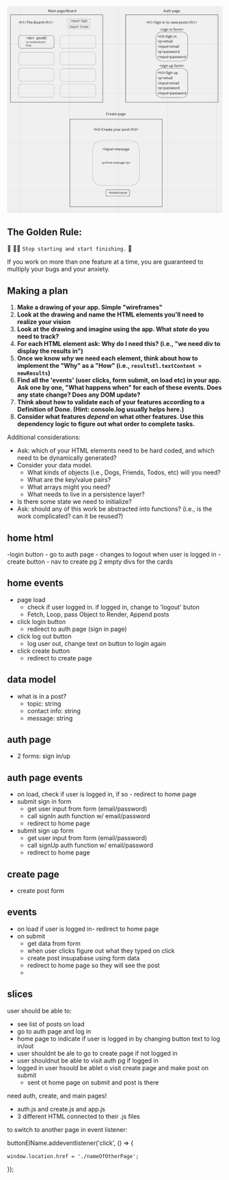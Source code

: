 ![wireframe for bulletin-board](./assets/wireframe.png)

## The Golden Rule:

🦸 🦸‍♂️ `Stop starting and start finishing.` 🏁

If you work on more than one feature at a time, you are guaranteed to multiply your bugs and your anxiety.

## Making a plan

1. **Make a drawing of your app. Simple "wireframes"**
1. **Look at the drawing and name the HTML elements you'll need to realize your vision**
1. **Look at the drawing and imagine using the app. What _state_ do you need to track?**
1. **For each HTML element ask: Why do I need this? (i.e., "we need div to display the results in")**
1. **Once we know _why_ we need each element, think about how to implement the "Why" as a "How" (i.e., `resultsEl.textContent = newResults`)**
1. **Find all the 'events' (user clicks, form submit, on load etc) in your app. Ask one by one, "What happens when" for each of these events. Does any state change? Does any DOM update?**
1. **Think about how to validate each of your features according to a Definition of Done. (Hint: console.log usually helps here.)**
1. **Consider what features _depend_ on what other features. Use this dependency logic to figure out what order to complete tasks.**

Additional considerations:

-   Ask: which of your HTML elements need to be hard coded, and which need to be dynamically generated?
-   Consider your data model.
    -   What kinds of objects (i.e., Dogs, Friends, Todos, etc) will you need?
    -   What are the key/value pairs?
    -   What arrays might you need?
    -   What needs to live in a persistence layer?
-   Is there some state we need to initialize?
-   Ask: should any of this work be abstracted into functions? (i.e., is the work complicated? can it be reused?)

## home html

-login button - go to auth page - changes to logout when user is logged in
-create button - nav to create pg
2 empty divs for the cards

## home events

-   page load
    -   check if user logged in. if logged in, change to 'logout' buton
    -   Fetch, Loop, pass Object to Render, Append posts
-   click login button
    -   redirect to auth page (sign in page)
-   click log out button
    -   log user out, change text on button to login again
-   click create button
    -   redirect to create page

## data model

-   what is in a post?
    -   topic: string
    -   contact info: string
    -   message: string

## auth page

-   2 forms: sign in/up

## auth page events

-   on load, check if user is logged in, if so - redirect to home page
-   submit sign in form
    -   get user input from form (email/password)
    -   call signIn auth function w/ email/password
    -   redirect to home page
-   submit sign up form
    -   get user input from form (email/password)
    -   call signUp auth function w/ email/password
    -   redirect to home page

## create page

-   create post form

## events

-   on load if user is logged in- redirect to home page
-   on submit
    -   get data from form
    -   when user clicks figure out what they typed on click
    -   create post insupabase using form data
    -   redirect to home page so they will see the post
    - 

## slices

user should be able to:

-   see list of posts on load
-   go to auth page and log in
-   home page to indicate if user is logged in by changing button text to log in/out
-   user shouldnt be ale to go to create page if not logged in
-   user shouldnut be able to visit auth pg if logged in
-   logged in user hsould be ablet o visit create page and make post on submit
    -   sent ot home page on submit and post is there

need auth, create, and main pages!

-   auth.js and create.js and app.js
-   3 different HTML connected to their .js files

to switch to another page in event listener:

buttonElName.addeventlistener('click', () => {

    window.location.href = './nameOfOtherPage';

});
